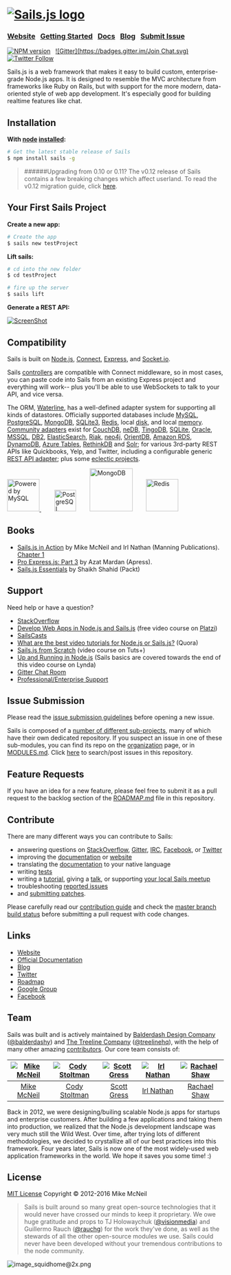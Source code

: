 <h1>
<a href="http://sailsjs.org"><img alt="Sails.js logo" src="http://balderdashy.github.io/sails/images/logo.png" title="Sails.js"/></a>
</h1>

### [Website](http://sailsjs.org/)  &nbsp; [Getting Started](http://sailsjs.org/get-started) &nbsp;  [Docs](http://sailsjs.org/documentation)  &nbsp; [Blog](http://blog.sailsjs.org/) &nbsp; [Submit Issue](https://github.com/balderdashy/sails/blob/master/README.md#issue-submission)

[![NPM version](https://badge.fury.io/js/sails.svg)](http://badge.fury.io/js/sails) &nbsp; [![Gitter](https://badges.gitter.im/Join Chat.svg)](https://gitter.im/balderdashy/sails)  &nbsp; [![Twitter Follow](https://img.shields.io/twitter/follow/sailsjs.svg?style=social&maxAge=3600)](https://twitter.com/sailsjs)


Sails.js is a web framework that makes it easy to build custom, enterprise-grade Node.js apps. It is designed to resemble the MVC architecture from frameworks like Ruby on Rails, but with support for the more modern, data-oriented style of web app development. It's especially good for building realtime features like chat.


## Installation &nbsp;
**With [node](http://nodejs.org) [installed](http://sailsjs.org/#!documentation/new-to-nodejs):**
```sh
# Get the latest stable release of Sails
$ npm install sails -g
```

> ######Upgrading from 0.10 or 0.11?
> The v0.12 release of Sails contains a few breaking changes which affect userland. To read the v0.12 migration guide, click [here](http://sailsjs.org/version-notes/0point12-migration-guide).


## Your First Sails Project

**Create a new app:**
```sh
# Create the app
$ sails new testProject
```

**Lift sails:**
```sh
# cd into the new folder
$ cd testProject

# fire up the server
$ sails lift
```

**Generate a REST API:**

[![ScreenShot](http://i.imgur.com/Ii88jlhl.png)](https://www.youtube.com/watch?v=GK-tFvpIR7c)


## Compatibility

Sails is built on [Node.js](http://nodejs.org/), [Connect](http://www.senchalabs.org/connect/), [Express](http://expressjs.com/), and [Socket.io](http://socket.io/).

Sails [controllers](http://sailsjs.org/documentation/concepts/controllers) are compatible with Connect middleware, so in most cases, you can paste code into Sails from an existing Express project and everything will work-- plus you'll be able to use WebSockets to talk to your API, and vice versa.

The ORM, [Waterline](https://github.com/balderdashy/waterline), has a well-defined adapter system for supporting all kinds of datastores.  Officially supported databases include [MySQL](https://github.com/balderdashy/sails-mysql), [PostgreSQL](https://github.com/balderdashy/sails-postgresql), [MongoDB](https://github.com/balderdashy/sails-mongo), [SQLite3](https://github.com/AndrewJo/sails-sqlite3), [Redis](https://github.com/balderdashy/sails-redis), local [disk](https://github.com/balderdashy/sails-disk), and local [memory](https://github.com/balderdashy/sails-memory).  [Community adapters](https://github.com/balderdashy/sails-docs/blob/master/contributing/intro-to-custom-adapters.md#notable-community-adapters) exist for [CouchDB](https://github.com/search?q=sails+couch&nwo=codeswarm%2Fsails-couchdb-orm&search_target=global&ref=cmdform), [neDB](https://github.com/adityamukho/sails-nedb), [TingoDB](https://github.com/andyhu/sails-tingo), [SQLite](https://github.com/AndrewJo/sails-sqlite3/tree/0.10), [Oracle](https://github.com/search?utf8=%E2%9C%93&q=%22sails+oracle%22+OR+%22waterline+oracle%22&type=Repositories&ref=searchresults), [MSSQL](https://github.com/misterGF/sails-mssqlserver), [DB2](https://github.com/search?q=sails+db2&type=Repositories&ref=searchresults), [ElasticSearch](https://github.com/search?q=%28elasticsearch+AND+sails%29+OR+%28elasticsearch+AND+waterline%29+&type=Repositories&ref=searchresults), [Riak](https://github.com/search?q=sails+riak&type=Repositories&ref=searchresults),
[neo4j](https://www.npmjs.org/package/sails-neo4j), [OrientDB](https://github.com/appscot/sails-orientdb),
[Amazon RDS](https://github.com/TakenPilot/sails-rds), [DynamoDB](https://github.com/TakenPilot/sails-dynamodb), [Azure Tables](https://github.com/azuqua/sails-azuretables), [RethinkDB](https://github.com/search?q=%28%28sails+rethinkdb+in%3Aname%29+OR+%28waterline+rethinkdb+in%3Aname%29%29&type=Repositories&ref=searchresults) and [Solr](https://github.com/sajov/sails-solr); for various 3rd-party REST APIs like Quickbooks, Yelp, and Twitter, including a configurable generic [REST API adapter](https://github.com/zohararad/sails-rest); plus some [eclectic projects](https://www.youtube.com/watch?v=OmcQZD_LIAE).

<!-- Core adapter logos -->
<a target="_blank" href="http://www.mysql.com">
  <img width="75" src="http://www.mysql.com/common/logos/powered-by-mysql-125x64.png" alt="Powered by MySQL" title="sails-mysql: MySQL adapter for Sails"/>
</a>&nbsp; &nbsp; &nbsp; &nbsp;
<a target="_blank" href="http://www.postgresql.org/"><img width="50" title="PostgreSQL" src="http://i.imgur.com/OSlDDKv.png"/></a>&nbsp; &nbsp; &nbsp; &nbsp;
<a target="_blank" href="http://www.mongodb.org/"><img width="100" title="MongoDB" src="http://i.imgur.com/bC2j13z.png"/></a>&nbsp; &nbsp; &nbsp; &nbsp;
<a target="_blank" href="http://redis.io/"><img width="75" title="Redis" src="http://i.imgur.com/dozv0ub.jpg"/></a>&nbsp; &nbsp; &nbsp; &nbsp;
<!-- /core adapter logos -->

## Books
- [Sails.js in Action](http://www.manning.com/mcneil/) by Mike McNeil and Irl Nathan (Manning Publications). [Chapter 1](https://www.manning.com/books/sails-js-in-action)
- [Pro Express.js: Part 3](http://link.springer.com/chapter/10.1007%2F978-1-4842-0037-7_18) by Azat Mardan (Apress).
- [Sails.js Essentials](https://www.packtpub.com/web-development/sailsjs-essentials) by Shaikh Shahid (Packt)

## Support
Need help or have a question?
- [StackOverflow](http://stackoverflow.com/questions/tagged/sails.js)
- [Develop Web Apps in Node.js and Sails.js](https://courses.platzi.com/courses/develop-apps-sails-js/) (free video course on [Platzi](http://platzi.com))
- [SailsCasts](http://irlnathan.github.io/sailscasts/)
- [What are the best video tutorials for Node.js or Sails.js?](https://www.quora.com/What-are-the-best-video-tutorials-for-Node-js-or-Sails-js) (Quora)
- [Sails.js from Scratch](http://code.tutsplus.com/courses/sailsjs-from-scratch) (video course on Tuts+)
- [Up and Running in Node.js](http://www.lynda.com/Node.js-tutorials/Up-Running-Node.js/370605-2.html) (Sails basics are covered towards the end of this video course on Lynda)
- [Gitter Chat Room](https://gitter.im/balderdashy/sails)
- [Professional/Enterprise Support](https://github.com/balderdashy/sails-docs/blob/master/FAQ.md#are-there-professional-support-options)


## Issue Submission
Please read the [issue submission guidelines](https://github.com/balderdashy/sails/blob/master/CONTRIBUTING.md#opening-issues) before opening a new issue.

Sails is composed of a [number of different sub-projects](https://github.com/balderdashy/sails/blob/master/MODULES.md), many of which have their own dedicated repository. If you suspect an issue in one of these sub-modules, you can find its repo on the [organization](https://github.com/balderdashy) page, or in [MODULES.md](https://github.com/balderdashy/sails/blob/master/MODULES.md).  Click [here](https://github.com/balderdashy/sails/search?q=&type=Issues) to search/post issues in this repository.

## Feature Requests
If you have an idea for a new feature, please feel free to submit it as a pull request to the backlog section of the [ROADMAP.md](https://github.com/balderdashy/sails/blob/master/ROADMAP.md#feature-requests) file in this repository.

## Contribute
There are many different ways you can contribute to Sails:
- answering questions on [StackOverflow](http://stackoverflow.com/questions/tagged/sails.js), [Gitter](https://gitter.im/balderdashy/sails), [IRC](http://sailsjs.org/support/about-irc), [Facebook](https://www.facebook.com/sailsjs), or [Twitter](https://twitter.com/search?f=tweets&vertical=default&q=%40sailsjs%20OR%20%23sailsjs%20OR%20sails.js%20OR%20sailsjs&src=typd)
- improving the [documentation](https://github.com/balderdashy/sails-docs#contributing-to-the-docs) or [website](https://github.com/balderdashy/www.sailsjs.org/issues)
- translating the [documentation](https://github.com/balderdashy/sails-docs/issues/580) to your native language
- writing [tests](https://github.com/balderdashy/sails/blob/master/test/README.md)
- writing a [tutorial](https://github.com/sails101/contribute-to-sails101), giving a [talk](http://lanyrd.com/search/?q=sailsjs), or supporting [your local Sails meetup](http://www.meetup.com/find/?allMeetups=false&keywords=sails.js&radius=Infinity&sort=default)
- troubleshooting [reported issues](https://github.com/balderdashy/sails/search?q=&type=Issues)
- and [submitting patches](https://github.com/balderdashy/sails/blob/master/CONTRIBUTING.md).

Please carefully read our [contribution guide](https://github.com/balderdashy/sails/blob/master/CONTRIBUTING.md) and check the [master branch build status](https://github.com/balderdashy/sails/blob/master/MODULES.md) before submitting a pull request with code changes.


## Links
- [Website](http://sailsjs.org/)
- [Official Documentation](http://sailsjs.org/documentation)
- [Blog](http://blog.sailsjs.org)
- [Twitter](https://twitter.com/sailsjs)
- [Roadmap](https://github.com/balderdashy/sails/blob/master/ROADMAP.md#roadmap)
- [Google Group](https://groups.google.com/forum/#!forum/sailsjs)
- [Facebook](https://www.facebook.com/sailsjs)

## Team
Sails was built and is actively maintained by [Balderdash Design Company](http://balderdash.co) ([@balderdashy](http://twitter.com/balderdashy)) and [The Treeline Company](http://treeline.io) ([@treelinehq](http://twitter.com/treelinehq)), with the help of many other amazing [contributors](https://github.com/balderdashy/sails/graphs/contributors).  Our core team consists of:

[![Mike McNeil](http://gravatar.com/avatar/199046437b76e6ca73e00b4cc182a1c5?s=144)](http://twitter.com/mikermcneil) |  [![Cody Stoltman](https://1.gravatar.com/avatar/368567acca0c5dfb9a4ff512c5c0c3fa?s=144)](http://twitter.com/particlebanana) | [![Scott Gress](https://0.gravatar.com/avatar/b74e07aa543552709bf546ca279c9c67?s=144)](http://twitter.com/sgress454) | [![Irl Nathan](https://avatars0.githubusercontent.com/u/1598650?v=3&s=144)](http://twitter.com/irlnathan) | [![Rachael Shaw](https://avatars0.githubusercontent.com/u/3065949?v=3&s=144)](http://twitter.com/fancydoilies)
:---:|:---:|:---:|:---:|:---:
[Mike McNeil](http://github.com/mikermcneil) | [Cody Stoltman](https://github.com/particlebanana) | [Scott Gress](https://github.com/sgress454) | [Irl Nathan](https://github.com/irlnathan) | [Rachael Shaw](https://github.com/rachaelshaw)

Back in 2012, we were designing/builing scalable Node.js apps for startups and enterprise customers.  After building a few applications and taking them into production, we realized that the Node.js development landscape was very much still the Wild West.  Over time, after trying lots of different methodologies, we decided to crystallize all of our best practices into this framework.  Four years later, Sails is now one of the most widely-used web application frameworks in the world. We hope it saves you some time! :)

## License

[MIT License](http://sails.mit-license.org/)  Copyright © 2012-2016 Mike McNeil

> Sails is built around so many great open-source technologies that it would never have crossed our minds to keep it proprietary.  We owe huge gratitude and props to TJ Holowaychuk ([@visionmedia](https://github.com/visionmedia)) and Guillermo Rauch ([@rauchg](https://github.com/rauchg)) for the work they've done, as well as the stewards of all the other open-source modules we use.  Sails could never have been developed without your tremendous contributions to the node community.

![image_squidhome@2x.png](http://sailsjs.org/images/bkgd_squiddy.png)
